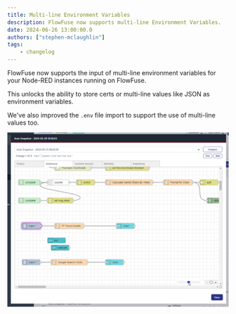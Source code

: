 ```yaml
---
title: Multi-line Environment Variables
description: FlowFuse now supports multi-line Environment Variables.
date: 2024-06-26 13:00:00.0
authors: ["stephen-mclaughlin"]
tags:
    - changelog
---
```


FlowFuse now supports the input of multi-line environment variables for your Node-RED instances running on FlowFuse.

This unlocks the ability to store certs or multi-line values like JSON as environment variables.

We've also improved the `.env` file import to support the use of multi-line values too.

![multiline environment variables](./images/snapshot-compare-flows.png)
